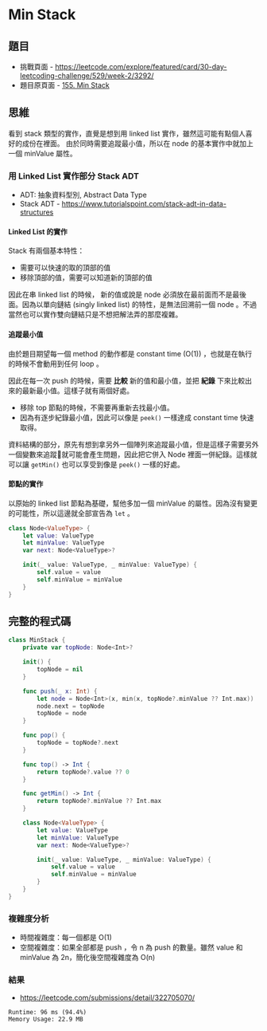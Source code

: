 # Min Stack

## 題目

- 挑戰頁面 - <https://leetcode.com/explore/featured/card/30-day-leetcoding-challenge/529/week-2/3292/>
- 題目原頁面 - [155. Min Stack](https://leetcode.com/problems/min-stack/)

## 思維

看到 stack 類型的實作，直覺是想到用 linked list 實作，雖然這可能有點個人喜好的成份在裡面。
由於同時需要追蹤最小值，所以在 node 的基本實作中就加上一個 minValue 屬性。

### 用 Linked List 實作部分 Stack ADT

- ADT: 抽象資料型別, Abstract Data Type
- Stack ADT - <https://www.tutorialspoint.com/stack-adt-in-data-structures>

#### Linked List 的實作

Stack 有兩個基本特性：

- 需要可以快速的取的頂部的值
- 移除頂部的值，需要可以知道新的頂部的值

因此在串 linked list 的時候， 新的值或說是 node 必須放在最前面而不是最後面。因為以單向鏈結 (singly linked list) 的特性，是無法回溯前一個 node 。不過當然也可以實作雙向鏈結只是不想把解法弄的那麼複雜。

#### 追蹤最小值

由於題目期望每一個 method 的動作都是 constant time (O(1)) ，也就是在執行的時候不會動用到任何 loop 。

因此在每一次 push 的時候，需要 **比較** 新的值和最小值，並把 **紀錄** 下來比較出來的最新最小值。這樣子就有兩個好處。

- 移除 top 節點的時候，不需要再重新去找最小值。
- 因為有逐步紀錄最小值，因此可以像是 `peek()` 一樣達成 constant time 快速取得。

資料結構的部分，原先有想到拿另外一個陣列來追蹤最小值，但是這樣子需要另外一個變數來追蹤就可能會產生問題，因此把它併入 Node 裡面一併紀錄。這樣就可以讓 `getMin()` 也可以享受到像是 `peek()` 一樣的好處。

#### 節點的實作

以原始的 linked list 節點為基礎，幫他多加一個 minValue 的屬性。因為沒有變更的可能性，所以這邊就全部宣告為 `let` 。

``` swift
class Node<ValueType> {
    let value: ValueType
    let minValue: ValueType
    var next: Node<ValueType>?

    init(_ value: ValueType, _ minValue: ValueType) {
        self.value = value
        self.minValue = minValue
    }
}
```

## 完整的程式碼

``` swift
class MinStack {
    private var topNode: Node<Int>?

    init() {
        topNode = nil
    }

    func push(_ x: Int) {
        let node = Node<Int>(x, min(x, topNode?.minValue ?? Int.max))
        node.next = topNode
        topNode = node
    }

    func pop() {
        topNode = topNode?.next
    }

    func top() -> Int {
        return topNode?.value ?? 0
    }

    func getMin() -> Int {
        return topNode?.minValue ?? Int.max
    }

    class Node<ValueType> {
        let value: ValueType
        let minValue: ValueType
        var next: Node<ValueType>?

        init(_ value: ValueType, _ minValue: ValueType) {
            self.value = value
            self.minValue = minValue
        }
    }
}
```

### 複雜度分析

- 時間複雜度：每一個都是 O(1)
- 空間複雜度：如果全部都是 push ，令 n 為 push 的數量。雖然 value 和 minValue 為 2n，簡化後空間複雜度為 O(n)

### 結果

- <https://leetcode.com/submissions/detail/322705070/>

``` text
Runtime: 96 ms (94.4%)
Memory Usage: 22.9 MB
```
